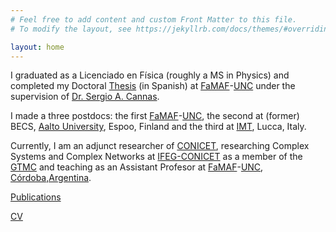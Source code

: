 ```yaml
---
# Feel free to add content and custom Front Matter to this file.
# To modify the layout, see https://jekyllrb.com/docs/themes/#overriding-theme-defaults

layout: home
---
```


I graduated as a Licenciado en Física (roughly a MS in Physics) and completed my Doctoral [Thesis][] (in Spanish) at [FaMAF][FaMAF]-[UNC][UNC] under the supervision of [Dr. Sergio A. Cannas][Cannas].
 
I made a three postdocs: the first [FaMAF][FaMAF]-[UNC][UNC], the second at (former) BECS, [Aalto University][Aalto], Espoo, Finland and the third at [IMT][IMT], Lucca, Italy.
 
Currently, I am an adjunct researcher of [CONICET][CONICET], researching Complex Systems and Complex Networks at [IFEG-CONICET][IFEG-CONICET] as a member of the [GTMC][GTMC] and teaching as an Assistant Profesor at [FaMAF][FaMAF]-[UNC][UNC], [Córdoba,Argentina][Cordoba-Argentina].
 
[Publications][Publications]

[CV][CV]

[CONICET]: https://www.conicet.gov.ar/
[GTMC]: http://gtmc.famaf.unc.edu.ar/
[IFEG-CONICET]: https://www.famaf.unc.edu.ar/investigaci%C3%B3n/centros-de-investigaci%C3%B3n/instituto-de-fisica-enrique-gaviola/
[FaMAF]: https://www.famaf.unc.edu.ar/
[UNC]: https://www.unc.edu.ar/
[Cordoba-Argentina]: https://en.wikipedia.org/wiki/C%C3%B3rdoba,_Argentina
[Cannas]: https://www.famaf.unc.edu.ar/~cannas/
[Thesis]: https://drive.google.com/file/d/0BwUyGXqAAw2aNGQyOWIxYTYtNjk5Mi00MmYzLTk3YTUtNjJkYjM2NTc4ZmNm/view?usp=sharing&resourcekey=0-V7J9hi2AD9YVlk66Z05-TA
[BECS]: http://www.becs.tkk.fi/
[Aalto]: https://www.aalto.fi/en
[IMT]: https://www.imtlucca.it/
[Publications]: https://scholar.google.com/citations?user=ecf23cwAAAAJ&hl=en
[CV]: https://drive.google.com/file/d/1m4qvpSYleXSRrcciNsMQgdU5koZ3yc5R/view?usp=sharing
